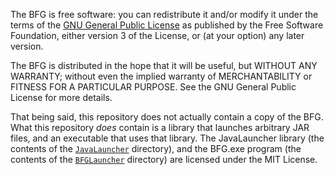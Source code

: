 The BFG is free software: you can redistribute it and/or modify it under the terms of the
[GNU General Public License](http://www.gnu.org/licenses/gpl.html) as published by the
Free Software Foundation, either version 3 of the License, or (at your option) any later version.

The BFG is distributed in the hope that it will be useful, but WITHOUT ANY WARRANTY;
without even the implied warranty of MERCHANTABILITY or FITNESS FOR A PARTICULAR PURPOSE.
See the GNU General Public License for more details.

That being said, this repository does not actually contain a copy of the BFG. What this repository
_does_ contain is a library that launches arbitrary JAR files, and an executable that uses
that library. The JavaLauncher library (the contents of the [`JavaLauncher`](./JavaLauncher)
directory), and the BFG.exe program (the contents of the [`BFGLauncher`](./BFGLauncher)
directory) are licensed under the MIT License.
